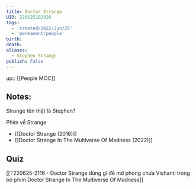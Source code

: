 ```yaml
---
title: Doctor Strange
UID: 220625182926
tags:
  - 'created/2022/Jun/25'
  - 'permanent/people'
birth:
death:
aliases:
  - Stephen Strange
publish: False
---
```

up:: [[People MOC]]

## Notes:
Strange tên thật là Stephen?

Phim về Strange
- [[Doctor Strange (2016)]]
- [[Doctor Strange In The Multiverse Of Madness (2022)]]

## Quiz
[[❔220625-2116 - Doctor Strange dùng gì để mở phòng chứa Vishanti trong bộ phim Doctor Strange In The Multiverse Of Madness]]